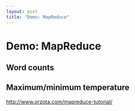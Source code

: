 ```yaml
---
layout: post
title: "Demo: MapReduce"
---
```


# Demo: MapReduce

## Word counts

## Maximum/minimum temperature



http://www.orzota.com/mapreduce-tutorial/